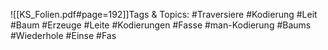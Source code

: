 
![[KS_Folien.pdf#page=192]]Tags & Topics:
   #Traversiere
   #Kodierung
   #Leit
   #Baum
   #Erzeuge
   #Leite
   #Kodierungen
   #Fasse
   #man-Kodierung
   #Baums
   #Wiederhole
   #Einse
   #Fas